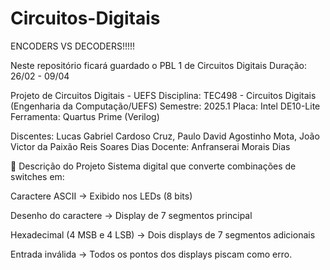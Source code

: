# Circuitos-Digitais

ENCODERS VS DECODERS!!!!!

Neste repositório ficará guardado o PBL 1 de Circuitos Digitais
Duração: 26/02 - 09/04


Projeto de Circuitos Digitais - UEFS
Disciplina: TEC498 - Circuitos Digitais (Engenharia da Computação/UEFS)
Semestre: 2025.1
Placa: Intel DE10-Lite
Ferramenta: Quartus Prime (Verilog)

Discentes: Lucas Gabriel Cardoso Cruz, Paulo David Agostinho Mota, João Victor da Paixão Reis Soares Dias
Docente: Anfranserai Morais Dias

📌 Descrição do Projeto
Sistema digital que converte combinações de switches em:

Caractere ASCII → Exibido nos LEDs (8 bits)

Desenho do caractere → Display de 7 segmentos principal

Hexadecimal (4 MSB e 4 LSB) → Dois displays de 7 segmentos adicionais

Entrada inválida → Todos os pontos dos displays piscam como erro.
